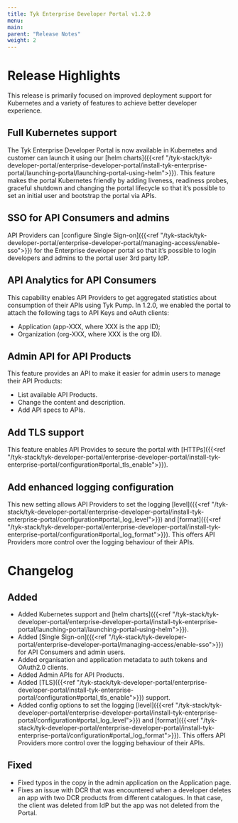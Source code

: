 ```yaml
---
title: Tyk Enterprise Developer Portal v1.2.0
menu:
main:
parent: "Release Notes"
weight: 2
---
```


# Release Highlights
This release is primarily focused on improved deployment support for Kubernetes and a variety of features to achieve better developer experience.

## Full Kubernetes support
The Tyk Enterprise Developer Portal is now available in Kubernetes and customer can launch it using our [helm charts]({{<ref "/tyk-stack/tyk-developer-portal/enterprise-developer-portal/install-tyk-enterprise-portal/launching-portal/launching-portal-using-helm">}}). This feature makes the portal Kubernetes friendly by adding liveness, readiness probes, graceful shutdown and changing the portal lifecycle so that it’s possible to set an initial user and bootstrap the portal via APIs.

## SSO for API Consumers and admins
API Providers can [configure Single Sign-on]({{<ref "/tyk-stack/tyk-developer-portal/enterprise-developer-portal/managing-access/enable-sso">}}) for the Enterprise developer portal so that it’s possible to login developers and admins to the portal user 3rd party IdP.

## API Analytics for API Consumers
This capability enables API Providers to get aggregated statistics about consumption of their APIs using Tyk Pump. In 1.2.0, we enabled the portal to attach the following tags to API Keys and oAuth clients:
- Application (app-XXX, where XXX is the app ID); 
- Organization (org-XXX, where XXX is the org ID).

## Admin API for API Products
This feature provides an API to make it easier for admin users to manage their API Products:
- List available API Products.
- Change the content and description.
- Add API specs to APIs.

## Add TLS support
This feature enables API Provides to secure the portal with [HTTPs]({{<ref "/tyk-stack/tyk-developer-portal/enterprise-developer-portal/install-tyk-enterprise-portal/configuration#portal_tls_enable">}}).

## Add enhanced logging configuration
This new setting allows API Providers to set the logging [level]({{<ref "/tyk-stack/tyk-developer-portal/enterprise-developer-portal/install-tyk-enterprise-portal/configuration#portal_log_level">}}) and [format]({{<ref "/tyk-stack/tyk-developer-portal/enterprise-developer-portal/install-tyk-enterprise-portal/configuration#portal_log_format">}}). This offers API Providers more control over the logging behaviour of their APIs.

# Changelog

## Added
- Added Kubernetes support and [helm charts]({{<ref "/tyk-stack/tyk-developer-portal/enterprise-developer-portal/install-tyk-enterprise-portal/launching-portal/launching-portal-using-helm">}}).
- Added [Single Sign-on]({{<ref "/tyk-stack/tyk-developer-portal/enterprise-developer-portal/managing-access/enable-sso">}}) for API Consumers and admin users.
- Added organisation and application metadata to auth tokens and OAuth2.0 clients.
- Added Admin APIs for API Products.
- Added [TLS]({{<ref "/tyk-stack/tyk-developer-portal/enterprise-developer-portal/install-tyk-enterprise-portal/configuration#portal_tls_enable">}}) support.
- Added config options to set the logging [level]({{<ref "/tyk-stack/tyk-developer-portal/enterprise-developer-portal/install-tyk-enterprise-portal/configuration#portal_log_level">}}) and [format]({{<ref "/tyk-stack/tyk-developer-portal/enterprise-developer-portal/install-tyk-enterprise-portal/configuration#portal_log_format">}}). This offers API Providers more control over the logging behaviour of their APIs.


## Fixed
- Fixed typos in the copy in the admin application on the Application page.
- Fixes an issue with DCR that was encountered when a developer deletes an app with two DCR products from different catalogues.  In that case, the client was deleted from IdP but the app was not deleted from the Portal.